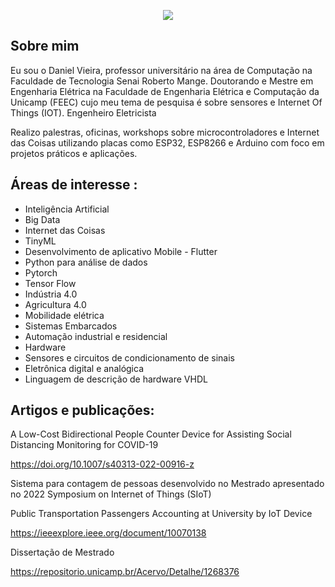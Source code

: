 
<p align="center">
  <img src= "https://github.com/danielvieira95/danielvieira95/blob/main/LOGO%20DANI%20PROJECTS%20.bmp">
</p>





## Sobre mim
Eu sou o Daniel Vieira, professor universitário na área de Computação na Faculdade de Tecnologia Senai Roberto Mange.
Doutorando e Mestre em Engenharia Elétrica na Faculdade de Engenharia Elétrica e Computação da Unicamp (FEEC) cujo meu tema de pesquisa é sobre sensores e Internet Of Things (IOT).
Engenheiro Eletricista

Realizo palestras, oficinas, workshops sobre microcontroladores e Internet das Coisas utilizando placas como ESP32, ESP8266 e Arduino com foco em projetos práticos e aplicações.


## Áreas de interesse :
* Inteligência Artificial
* Big Data
* Internet das Coisas
* TinyML
* Desenvolvimento de aplicativo Mobile - Flutter
* Python para análise de dados
* Pytorch
* Tensor Flow
* Indústria 4.0
* Agricultura 4.0
* Mobilidade elétrica
* Sistemas Embarcados
* Automação industrial e residencial
* Hardware
* Sensores e circuitos de condicionamento de sinais
* Eletrônica digital e analógica
* Linguagem de descrição de hardware VHDL

## Artigos e publicações:



A Low-Cost Bidirectional People Counter Device for Assisting Social Distancing Monitoring for COVID-19

https://doi.org/10.1007/s40313-022-00916-z

Sistema para contagem de pessoas desenvolvido no Mestrado apresentado no 2022 Symposium on Internet of Things (SIoT)

Public Transportation Passengers Accounting at University by IoT Device

https://ieeexplore.ieee.org/document/10070138


Dissertação de Mestrado

https://repositorio.unicamp.br/Acervo/Detalhe/1268376
